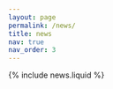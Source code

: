 ```yaml
---
layout: page
permalink: /news/
title: news
nav: true
nav_order: 3
---
```


<!-- _pages/news.md -->

{% include news.liquid %}
